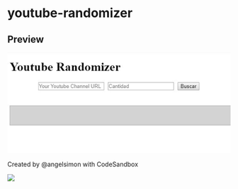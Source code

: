 # youtube-randomizer

## Preview
![](preview.jpg?raw=true)


Created by @angelsimon with CodeSandbox

![](https://avatars.githubusercontent.com/u/627054?v=4?raw?true)
